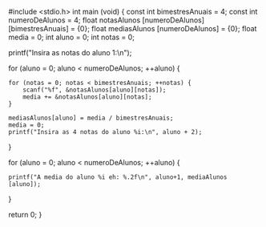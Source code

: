 #include <stdio.h>
int main (void)
{
const int bimestresAnuais = 4;
const int numeroDeAlunos = 4;
float notasAlunos [numeroDeAlunos][bimestresAnuais] = {0};
float mediasAlunos [numeroDeAlunos] = {0};
float media = 0;
int aluno = 0;
int notas = 0;

printf("Insira as notas do aluno 1:\n");

for (aluno = 0; aluno < numeroDeAlunos; ++aluno) {

    for (notas = 0; notas < bimestresAnuais; ++notas) {
        scanf("%f", &notasAlunos[aluno][notas]);
        media += &notasAlunos[aluno][notas];
    }

    mediasAlunos[aluno] = media / bimestresAnuais;
    media = 0;
    printf("Insira as 4 notas do aluno %i:\n", aluno + 2);

}

for (aluno = 0; aluno < numeroDeAlunos; ++aluno) {

    printf("A media do aluno %i eh: %.2f\n", aluno+1, mediaAlunos [aluno]);
}

return 0;
}
